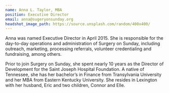 ```yaml
---
name: Anna L. Taylor, MBA
position: Executive Director
email: anna@sugeryonsunday.org
headshot_image_path: https://source.unsplash.com/random/400x400/
---
```

Anna was named Executive Director in April 2015.  She is responsible for the day-to-day operations and administration of Surgery on Sunday, including outreach, marketing, processing referrals, volunteer credentialing and fundraising, among others. 

Prior to join Surgery on Sunday, she spent nearly 10 years as the Director of Development for the Saint Joseph Hospital Foundation. A native of Tennessee, she has her bachelor’s in Finance from Transylvania University and her MBA from Eastern Kentucky University.  She resides in Lexington with her husband, Eric and two children, Connor and Elle.